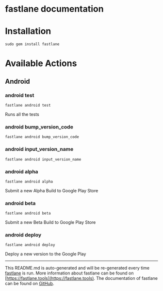 fastlane documentation
================
# Installation
```
sudo gem install fastlane
```
# Available Actions
## Android
### android test
```
fastlane android test
```
Runs all the tests
### android bump_version_code
```
fastlane android bump_version_code
```

### android input_version_name
```
fastlane android input_version_name
```

### android alpha
```
fastlane android alpha
```
Submit a new Alpha Build to Google Play Store
### android beta
```
fastlane android beta
```
Submit a new Beta Build to Google Play Store
### android deploy
```
fastlane android deploy
```
Deploy a new version to the Google Play

----

This README.md is auto-generated and will be re-generated every time [fastlane](https://fastlane.tools) is run.
More information about fastlane can be found on [https://fastlane.tools](https://fastlane.tools).
The documentation of fastlane can be found on [GitHub](https://github.com/fastlane/fastlane/tree/master/fastlane).
